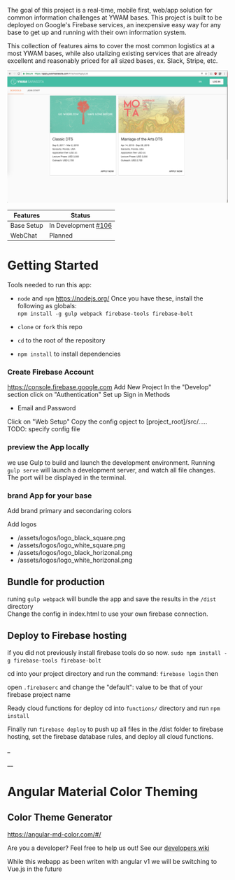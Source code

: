 The goal of this project is a real-time, mobile first, web/app solution for common information challenges at YWAM bases. This project is built to be deployed on Google's Firebase services, an inexpensive easy way for any base to get up and running with their own information system.

This collection of features aims to cover the most common logistics at a most YWAM bases, while also utalizing existing services that are already excellent and reasonably priced for all sized bases, ex. Slack, Stripe, etc.

![Screenshot](docs/images/ScreenShot1.png)

| Features | Status |
| --- | --- |
| Base Setup | In Development [#106](#106) |
| WebChat | Planned |


# Getting Started

Tools needed to run this app:
* `node` and `npm` https://nodejs.org/
Once you have these, install the following as globals:  
`npm install -g gulp webpack firebase-tools firebase-bolt`

* `clone` or `fork`  this repo
* `cd` to the root of the repository 
* `npm install` to install dependencies

### Create Firebase Account 
https://console.firebase.google.com
Add New Project 
In the "Develop" section click on "Authentication"
Set up Sign in Methods 
- Email and Password

Click on "Web Setup"
Copy the config opject to [project_root]/src/..... TODO: specify config file

### preview the App locally
we use Gulp to build and launch the development environment. Running `gulp serve` will launch a development server, and watch all file changes. The port will be displayed in the terminal.

### brand App for your base
Add brand primary and secondaring colors 

Add logos
- /assets/logos/logo_black_square.png
- /assets/logos/logo_white_square.png
- /assets/logos/logo_black_horizonal.png
- /assets/logos/logo_white_horizonal.png



## Bundle for production


runing `gulp webpack` will bundle the app and save the results in the `/dist` directory  
Change the config in index.html to use your own firebase connection. 
 
## Deploy to Firebase hosting
if you did not previously install firebase tools do so now.
`sudo npm install -g firebase-tools firebase-bolt`

cd into your project directory and run the command:
`firebase login` then

open `.firebaserc` and change the "default": value to be that of your firebase project name

Ready cloud functions for deploy 
cd into `functions/` directory and run `npm install`

Finally run `firebase deploy` to push up all files in the /dist folder to firebase hosting, set the firebase database rules, and deploy all cloud functions. 



_

__
# Angular Material Color Theming
## Color Theme Generator
https://angular-md-color.com/#/


Are you a developer?
Feel free to help us out! 
See our [developers wiki](https://github.com/timtimmytime/ywam-firebase/wiki)

While this webapp as been writen with angular v1 we will be switching to Vue.js in the future




